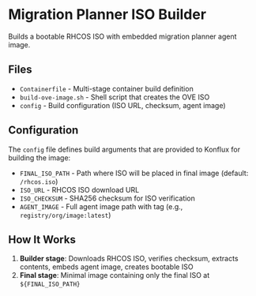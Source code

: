 # Migration Planner ISO Builder

Builds a bootable RHCOS ISO with embedded migration planner agent image.

## Files

- `Containerfile` - Multi-stage container build definition
- `build-ove-image.sh` - Shell script that creates the OVE ISO
- `config` - Build configuration (ISO URL, checksum, agent image)

## Configuration

The `config` file defines build arguments that are provided to Konflux for building the image:

- `FINAL_ISO_PATH` - Path where ISO will be placed in final image (default: `/rhcos.iso`)
- `ISO_URL` - RHCOS ISO download URL
- `ISO_CHECKSUM` - SHA256 checksum for ISO verification
- `AGENT_IMAGE` - Full agent image path with tag (e.g., `registry/org/image:latest`)

## How It Works

1. **Builder stage**: Downloads RHCOS ISO, verifies checksum, extracts contents, embeds agent image, creates bootable ISO
2. **Final stage**: Minimal image containing only the final ISO at `${FINAL_ISO_PATH}`
